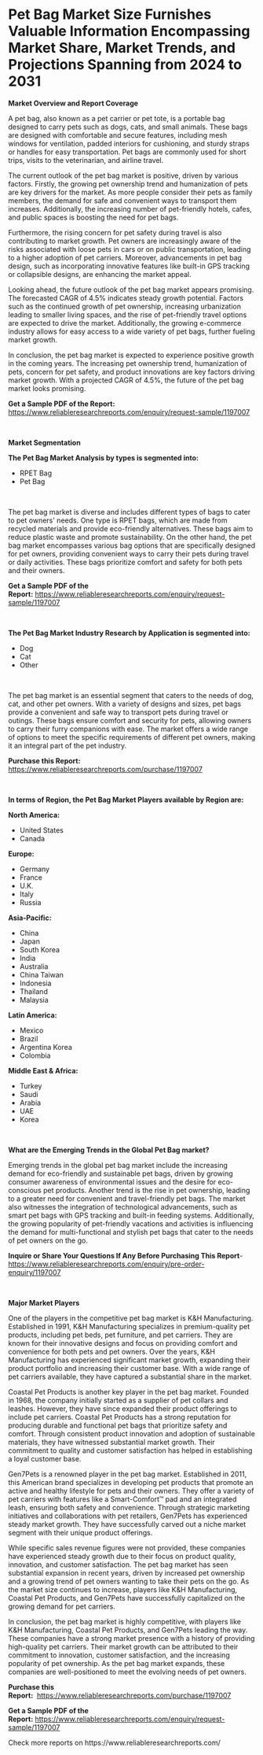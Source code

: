 <p><h1>Pet Bag Market Size Furnishes Valuable Information Encompassing Market Share, Market Trends, and Projections Spanning from 2024 to 2031</h1></p><p><strong>Market Overview and Report Coverage</strong></p>
<p><p>A pet bag, also known as a pet carrier or pet tote, is a portable bag designed to carry pets such as dogs, cats, and small animals. These bags are designed with comfortable and secure features, including mesh windows for ventilation, padded interiors for cushioning, and sturdy straps or handles for easy transportation. Pet bags are commonly used for short trips, visits to the veterinarian, and airline travel.</p><p>The current outlook of the pet bag market is positive, driven by various factors. Firstly, the growing pet ownership trend and humanization of pets are key drivers for the market. As more people consider their pets as family members, the demand for safe and convenient ways to transport them increases. Additionally, the increasing number of pet-friendly hotels, cafes, and public spaces is boosting the need for pet bags.</p><p>Furthermore, the rising concern for pet safety during travel is also contributing to market growth. Pet owners are increasingly aware of the risks associated with loose pets in cars or on public transportation, leading to a higher adoption of pet carriers. Moreover, advancements in pet bag design, such as incorporating innovative features like built-in GPS tracking or collapsible designs, are enhancing the market appeal.</p><p>Looking ahead, the future outlook of the pet bag market appears promising. The forecasted CAGR of 4.5% indicates steady growth potential. Factors such as the continued growth of pet ownership, increasing urbanization leading to smaller living spaces, and the rise of pet-friendly travel options are expected to drive the market. Additionally, the growing e-commerce industry allows for easy access to a wide variety of pet bags, further fueling market growth.</p><p>In conclusion, the pet bag market is expected to experience positive growth in the coming years. The increasing pet ownership trend, humanization of pets, concern for pet safety, and product innovations are key factors driving market growth. With a projected CAGR of 4.5%, the future of the pet bag market looks promising.</p></p>
<p><strong>Get a Sample PDF of the Report:</strong> <a href="https://www.reliableresearchreports.com/enquiry/request-sample/1197007">https://www.reliableresearchreports.com/enquiry/request-sample/1197007</a></p>
<p>&nbsp;</p>
<p><strong>Market Segmentation</strong></p>
<p><strong>The Pet Bag Market Analysis by types is segmented into:</strong></p>
<p><ul><li>RPET Bag</li><li>Pet Bag</li></ul></p>
<p>&nbsp;</p>
<p><p>The pet bag market is diverse and includes different types of bags to cater to pet owners' needs. One type is RPET bags, which are made from recycled materials and provide eco-friendly alternatives. These bags aim to reduce plastic waste and promote sustainability. On the other hand, the pet bag market encompasses various bag options that are specifically designed for pet owners, providing convenient ways to carry their pets during travel or daily activities. These bags prioritize comfort and safety for both pets and their owners.</p></p>
<p><strong>Get a Sample PDF of the Report:</strong>&nbsp;<a href="https://www.reliableresearchreports.com/enquiry/request-sample/1197007">https://www.reliableresearchreports.com/enquiry/request-sample/1197007</a></p>
<p>&nbsp;</p>
<p><strong>The Pet Bag Market Industry Research by Application is segmented into:</strong></p>
<p><ul><li>Dog</li><li>Cat</li><li>Other</li></ul></p>
<p>&nbsp;</p>
<p><p>The pet bag market is an essential segment that caters to the needs of dog, cat, and other pet owners. With a variety of designs and sizes, pet bags provide a convenient and safe way to transport pets during travel or outings. These bags ensure comfort and security for pets, allowing owners to carry their furry companions with ease. The market offers a wide range of options to meet the specific requirements of different pet owners, making it an integral part of the pet industry.</p></p>
<p><strong>Purchase this Report:</strong>&nbsp; <a href="https://www.reliableresearchreports.com/purchase/1197007">https://www.reliableresearchreports.com/purchase/1197007</a></p>
<p>&nbsp;</p>
<p><strong>In terms of Region, the Pet Bag Market Players available by Region are:</strong></p>
<p>
    <p> <strong> North America: </strong>
        <ul>
            <li>United States</li>
            <li>Canada</li>
        </ul>
        </p> 
    <p> <strong> Europe: </strong>
        <ul>
            <li>Germany</li>
            <li>France</li>
            <li>U.K.</li>
            <li>Italy</li>
            <li>Russia</li>
        </ul>
        </p> 
    <p> <strong> Asia-Pacific: </strong>
        <ul>
            <li>China</li>
            <li>Japan</li>
            <li>South Korea</li>
            <li>India</li>
            <li>Australia</li>
            <li>China Taiwan</li>
            <li>Indonesia</li>
            <li>Thailand</li>
            <li>Malaysia</li>
        </ul>
        </p> 
    <p> <strong> Latin America: </strong>
        <ul>
            <li>Mexico</li>
            <li>Brazil</li>
            <li>Argentina Korea</li>
            <li>Colombia</li>
        </ul>
        </p> 
    <p> <strong> Middle East & Africa: </strong>
        <ul>
            <li>Turkey</li>
            <li>Saudi</li>
            <li>Arabia</li>
            <li>UAE</li>
            <li>Korea</li>
        </ul>
    </p>
    </p>
<p>&nbsp;</p>
<p><strong>What are the Emerging Trends in the Global Pet Bag market?</strong></p>
<p><p>Emerging trends in the global pet bag market include the increasing demand for eco-friendly and sustainable pet bags, driven by growing consumer awareness of environmental issues and the desire for eco-conscious pet products. Another trend is the rise in pet ownership, leading to a greater need for convenient and travel-friendly pet bags. The market also witnesses the integration of technological advancements, such as smart pet bags with GPS tracking and built-in feeding systems. Additionally, the growing popularity of pet-friendly vacations and activities is influencing the demand for multi-functional and stylish pet bags that cater to the needs of pet owners on the go.</p></p>
<p><strong>Inquire or Share Your Questions If Any Before Purchasing This Report</strong>- <a href="https://www.reliableresearchreports.com/enquiry/pre-order-enquiry/1197007">https://www.reliableresearchreports.com/enquiry/pre-order-enquiry/1197007</a></p>
<p>&nbsp;</p>
<p><strong>Major Market Players</strong></p>
<p><p>One of the players in the competitive pet bag market is K&H Manufacturing. Established in 1991, K&H Manufacturing specializes in premium-quality pet products, including pet beds, pet furniture, and pet carriers. They are known for their innovative designs and focus on providing comfort and convenience for both pets and pet owners. Over the years, K&H Manufacturing has experienced significant market growth, expanding their product portfolio and increasing their customer base. With a wide range of pet carriers available, they have captured a substantial share in the market.</p><p>Coastal Pet Products is another key player in the pet bag market. Founded in 1968, the company initially started as a supplier of pet collars and leashes. However, they have since expanded their product offerings to include pet carriers. Coastal Pet Products has a strong reputation for producing durable and functional pet bags that prioritize safety and comfort. Through consistent product innovation and adoption of sustainable materials, they have witnessed substantial market growth. Their commitment to quality and customer satisfaction has helped in establishing a loyal customer base.</p><p>Gen7Pets is a renowned player in the pet bag market. Established in 2011, this American brand specializes in developing pet products that promote an active and healthy lifestyle for pets and their owners. They offer a variety of pet carriers with features like a Smart-Comfort™ pad and an integrated leash, ensuring both safety and convenience. Through strategic marketing initiatives and collaborations with pet retailers, Gen7Pets has experienced steady market growth. They have successfully carved out a niche market segment with their unique product offerings.</p><p>While specific sales revenue figures were not provided, these companies have experienced steady growth due to their focus on product quality, innovation, and customer satisfaction. The pet bag market has seen substantial expansion in recent years, driven by increased pet ownership and a growing trend of pet owners wanting to take their pets on the go. As the market size continues to increase, players like K&H Manufacturing, Coastal Pet Products, and Gen7Pets have successfully capitalized on the growing demand for pet carriers.</p><p>In conclusion, the pet bag market is highly competitive, with players like K&H Manufacturing, Coastal Pet Products, and Gen7Pets leading the way. These companies have a strong market presence with a history of providing high-quality pet carriers. Their market growth can be attributed to their commitment to innovation, customer satisfaction, and the increasing popularity of pet ownership. As the pet bag market expands, these companies are well-positioned to meet the evolving needs of pet owners.</p></p>
<p><strong>Purchase this Report:</strong>&nbsp;&nbsp;<a href="https://www.reliableresearchreports.com/purchase/1197007">https://www.reliableresearchreports.com/purchase/1197007</a></p>
<p></p>
<p><strong>Get a Sample PDF of the Report:</strong>&nbsp;<a href="https://www.reliableresearchreports.com/enquiry/request-sample/1197007">https://www.reliableresearchreports.com/enquiry/request-sample/1197007</a></p>
<p>Check more reports on https://www.reliableresearchreports.com/</p>